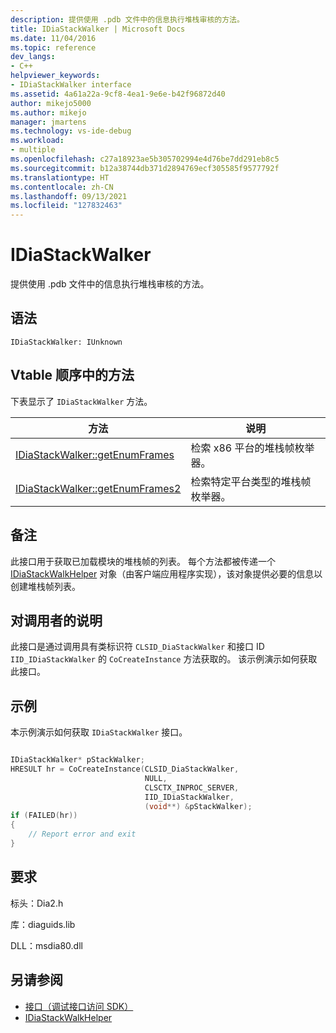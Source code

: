 ```yaml
---
description: 提供使用 .pdb 文件中的信息执行堆栈审核的方法。
title: IDiaStackWalker | Microsoft Docs
ms.date: 11/04/2016
ms.topic: reference
dev_langs:
- C++
helpviewer_keywords:
- IDiaStackWalker interface
ms.assetid: 4a61a22a-9cf8-4ea1-9e6e-b42f96872d40
author: mikejo5000
ms.author: mikejo
manager: jmartens
ms.technology: vs-ide-debug
ms.workload:
- multiple
ms.openlocfilehash: c27a18923ae5b305702994e4d76be7dd291eb8c5
ms.sourcegitcommit: b12a38744db371d2894769ecf305585f9577792f
ms.translationtype: HT
ms.contentlocale: zh-CN
ms.lasthandoff: 09/13/2021
ms.locfileid: "127832463"
---
```

# <a name="idiastackwalker"></a>IDiaStackWalker
提供使用 .pdb 文件中的信息执行堆栈审核的方法。

## <a name="syntax"></a>语法

```
IDiaStackWalker: IUnknown
```

## <a name="methods-in-vtable-order"></a>Vtable 顺序中的方法
下表显示了 `IDiaStackWalker` 方法。

|方法|说明|
|------------|-----------------|
|[IDiaStackWalker::getEnumFrames](../../debugger/debug-interface-access/idiastackwalker-getenumframes.md)|检索 x86 平台的堆栈帧枚举器。|
|[IDiaStackWalker::getEnumFrames2](../../debugger/debug-interface-access/idiastackwalker-getenumframes2.md)|检索特定平台类型的堆栈帧枚举器。|

## <a name="remarks"></a>备注
此接口用于获取已加载模块的堆栈帧的列表。 每个方法都被传递一个 [IDiaStackWalkHelper](../../debugger/debug-interface-access/idiastackwalkhelper.md) 对象（由客户端应用程序实现），该对象提供必要的信息以创建堆栈帧列表。

## <a name="notes-for-callers"></a>对调用者的说明
此接口是通过调用具有类标识符 `CLSID_DiaStackWalker` 和接口 ID `IID_IDiaStackWalker` 的 `CoCreateInstance` 方法获取的。 该示例演示如何获取此接口。

## <a name="example"></a>示例
本示例演示如何获取 `IDiaStackWalker` 接口。

```C++

IDiaStackWalker* pStackWalker;
HRESULT hr = CoCreateInstance(CLSID_DiaStackWalker,
                              NULL,
                              CLSCTX_INPROC_SERVER,
                              IID_IDiaStackWalker,
                              (void**) &pStackWalker);
if (FAILED(hr))
{
    // Report error and exit
}
```

## <a name="requirements"></a>要求
标头：Dia2.h

库：diaguids.lib

DLL：msdia80.dll

## <a name="see-also"></a>另请参阅
- [接口（调试接口访问 SDK）](../../debugger/debug-interface-access/interfaces-debug-interface-access-sdk.md)
- [IDiaStackWalkHelper](../../debugger/debug-interface-access/idiastackwalkhelper.md)
